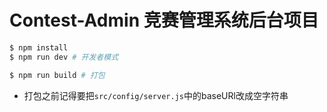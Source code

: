 # Contest-Admin 竞赛管理系统后台项目

```bash
$ npm install
$ npm run dev # 开发者模式

$ npm run build # 打包
```

- 打包之前记得要把`src/config/server.js`中的baseURl改成空字符串